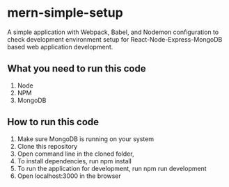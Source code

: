 # mern-simple-setup
A simple application with Webpack, Babel, and Nodemon configuration to check development environment setup for React-Node-Express-MongoDB based web application development.

## What you need to run this code
1. Node
2. NPM
3. MongoDB

## How to run this code
1.  Make sure MongoDB is running on your system
2.  Clone this repository
3.  Open command line in the cloned folder,
4.  To install dependencies, run npm install
5.  To run the application for development, run npm run development
6.  Open localhost:3000 in the browser
